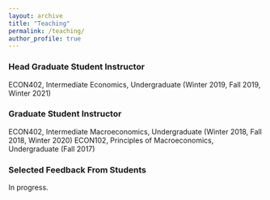 ```yaml
---
layout: archive
title: "Teaching"
permalink: /teaching/
author_profile: true
---
```


### Head Graduate Student Instructor

ECON402, Intermediate Economics, Undergraduate (Winter 2019, Fall 2019, Winter 2021)

### Graduate Student Instructor

ECON402, Intermediate Macroeconomics, Undergraduate (Winter 2018, Fall 2018, Winter 2020)
ECON102, Principles of Macroeconomics, Undergraduate (Fall 2017)

### Selected Feedback From Students

In progress.
